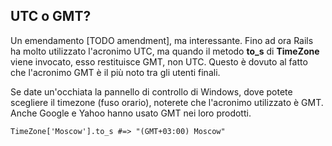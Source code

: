 ## UTC o GMT?

Un emendamento [TODO amendment], ma interessante. Fino ad ora Rails ha molto utilizzato l'acronimo UTC, ma quando il metodo **to\_s** di **TimeZone** viene invocato, esso restituisce GMT, non UTC. Questo è dovuto al fatto che l'acronimo GMT è il più noto tra gli utenti finali.

Se date un'occhiata la pannello di controllo di Windows, dove potete scegliere il timezone (fuso orario), noterete che l'acronimo utilizzato è GMT. Anche Google e Yahoo hanno usato GMT nei loro prodotti.

	TimeZone['Moscow'].to_s #=> "(GMT+03:00) Moscow"
